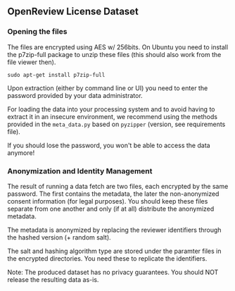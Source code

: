 ## OpenReview License Dataset
### Opening the files
The files are encrypted using AES w/ 256bits. On Ubuntu you need to install 
the p7zip-full package to unzip these files (this should also work from the
file viewer then).

`` sudo apt-get install p7zip-full ``

Upon extraction (either by command line or UI) you need to enter the password
provided by your data administrator. 

For loading the data into your processing system and to avoid having to extract
it in an insecure environment, we recommend using the methods provided in the
`meta_data.py` based on `pyzipper` (version, see requirements file).

If you should lose the password, you won't be able to access the data anymore!

### Anonymization and Identity Management
The result of running a data fetch are two files, each encrypted by the same
password. The first contains the metadata, the later the non-anonymized consent
information (for legal purposes). You should keep these files separate from
one another and only (if at all) distribute the anonymized metadata.

The metadata is anonymized by replacing the reviewer identifiers through the hashed
version (+ random salt).

The salt and hashing algorithm type are stored under the paramter files in the
encrypted directories. You need these to replicate the identifiers.

Note: The produced dataset has no privacy guarantees. You should NOT release the
resulting data as-is.